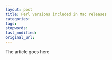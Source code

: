 ```yaml
---
layout: post
title: Perl versions included in Mac releases
categories:
tags:
stopwords:
last_modified:
original_url: 
---
```


The article goes here

